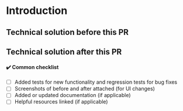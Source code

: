 # Introduction

<!--- Give a short introduction for this PR and link to additional helpful resources -->

## Technical solution before this PR

<!--- Explain on an abstract level the technical solution before this PR -->
<!--- If the UI changed add screenshot(s) before this PR -->

## Technical solution after this PR

<!--- Explain on an abstract level the technical solution after this PR -->
<!--- If the UI changed add screenshot(s) after this PR -->

#### :heavy_check_mark: Common checklist

- [ ] Added tests for new functionality and regression tests for bug fixes
- [ ] Screenshots of before and after attached (for UI changes)
- [ ] Added or updated documentation (if applicable)
- [ ] Helpful resources linked (if applicable)
